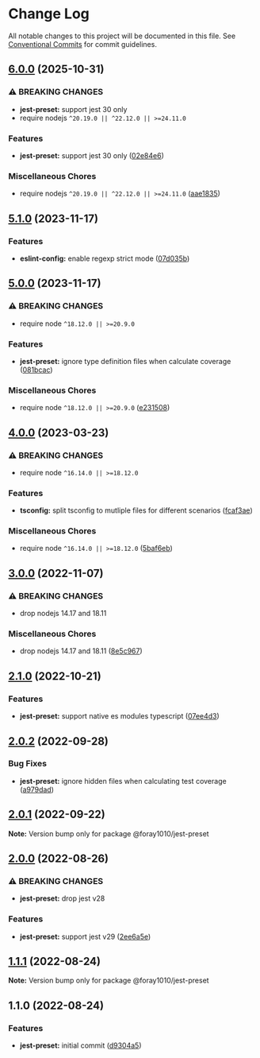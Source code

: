# Change Log

All notable changes to this project will be documented in this file.
See [Conventional Commits](https://conventionalcommits.org) for commit guidelines.

## [6.0.0](https://github.com/foray1010/common-presets/compare/@foray1010/jest-preset@5.1.0...@foray1010/jest-preset@6.0.0) (2025-10-31)

### ⚠ BREAKING CHANGES

- **jest-preset:** support jest 30 only
- require nodejs `^20.19.0 || ^22.12.0 || >=24.11.0`

### Features

- **jest-preset:** support jest 30 only ([02e84e6](https://github.com/foray1010/common-presets/commit/02e84e6574f5355210cb80e10e368f9176ac068a))

### Miscellaneous Chores

- require nodejs `^20.19.0 || ^22.12.0 || >=24.11.0` ([aae1835](https://github.com/foray1010/common-presets/commit/aae1835f9517621ddc0d71f31bda39e9163213a1))

## [5.1.0](https://github.com/foray1010/common-presets/compare/@foray1010/jest-preset@5.0.0...@foray1010/jest-preset@5.1.0) (2023-11-17)

### Features

- **eslint-config:** enable regexp strict mode ([07d035b](https://github.com/foray1010/common-presets/commit/07d035badb143ce4490cd4731b8bf43667bbf07b))

## [5.0.0](https://github.com/foray1010/common-presets/compare/@foray1010/jest-preset@4.0.0...@foray1010/jest-preset@5.0.0) (2023-11-17)

### ⚠ BREAKING CHANGES

- require node `^18.12.0 || >=20.9.0`

### Features

- **jest-preset:** ignore type definition files when calculate coverage ([081bcac](https://github.com/foray1010/common-presets/commit/081bcac5d72d9100ea62cb2af6a7da6bdf24bf92))

### Miscellaneous Chores

- require node `^18.12.0 || >=20.9.0` ([e231508](https://github.com/foray1010/common-presets/commit/e231508673cefd6e4792083e4f15fd152446e32d))

## [4.0.0](https://github.com/foray1010/common-presets/compare/@foray1010/jest-preset@3.0.0...@foray1010/jest-preset@4.0.0) (2023-03-23)

### ⚠ BREAKING CHANGES

- require node `^16.14.0 || >=18.12.0`

### Features

- **tsconfig:** split tsconfig to mutliple files for different scenarios ([fcaf3ae](https://github.com/foray1010/common-presets/commit/fcaf3aee3f9f1851439d01631c2e8584bde685ba))

### Miscellaneous Chores

- require node `^16.14.0 || >=18.12.0` ([5baf6eb](https://github.com/foray1010/common-presets/commit/5baf6eba6d42958596c130724a502c59fe1a4e83))

## [3.0.0](https://github.com/foray1010/common-presets/compare/@foray1010/jest-preset@2.1.0...@foray1010/jest-preset@3.0.0) (2022-11-07)

### ⚠ BREAKING CHANGES

- drop nodejs 14.17 and 18.11

### Miscellaneous Chores

- drop nodejs 14.17 and 18.11 ([8e5c967](https://github.com/foray1010/common-presets/commit/8e5c9677b89d38c88de465f069bb5de683a8a40b))

## [2.1.0](https://github.com/foray1010/common-presets/compare/@foray1010/jest-preset@2.0.2...@foray1010/jest-preset@2.1.0) (2022-10-21)

### Features

- **jest-preset:** support native es modules typescript ([07ee4d3](https://github.com/foray1010/common-presets/commit/07ee4d3a4d6a9ed10598deed1a1d2e1390d3bb8c))

## [2.0.2](https://github.com/foray1010/common-presets/compare/@foray1010/jest-preset@2.0.1...@foray1010/jest-preset@2.0.2) (2022-09-28)

### Bug Fixes

- **jest-preset:** ignore hidden files when calculating test coverage ([a979dad](https://github.com/foray1010/common-presets/commit/a979dad646fde58b7dc406d6434999b80e16c441))

## [2.0.1](https://github.com/foray1010/common-presets/compare/@foray1010/jest-preset@2.0.0...@foray1010/jest-preset@2.0.1) (2022-09-22)

**Note:** Version bump only for package @foray1010/jest-preset

## [2.0.0](https://github.com/foray1010/common-presets/compare/@foray1010/jest-preset@1.1.1...@foray1010/jest-preset@2.0.0) (2022-08-26)

### ⚠ BREAKING CHANGES

- **jest-preset:** drop jest v28

### Features

- **jest-preset:** support jest v29 ([2ee6a5e](https://github.com/foray1010/common-presets/commit/2ee6a5e3c0d46e9713411a9af196914eabe4b530))

## [1.1.1](https://github.com/foray1010/common-presets/compare/@foray1010/jest-preset@1.1.0...@foray1010/jest-preset@1.1.1) (2022-08-24)

**Note:** Version bump only for package @foray1010/jest-preset

## 1.1.0 (2022-08-24)

### Features

- **jest-preset:** initial commit ([d9304a5](https://github.com/foray1010/common-presets/commit/d9304a5f0269b782e5871a2727752c0582f031f5))
